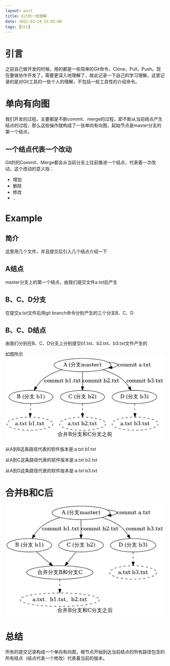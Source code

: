 ```yaml
---
layout: post
title: Git的一些理解
date: 2022-03-24 23:05:00
tags: [Git]
---
```

# 引言
之前自己做开发的时候，用的都是一些简单的Git命令，Clone，Pull，Push。现在要做协作开发了，需要更深入地理解了，故此记录一下自己的学习理解，这里记录的是对Git工具的一些个人的理解，不包括一些工具性的介绍命令。

# 单向有向图
我们开发的过程，主要都是不断commit、merge的过程，即不断从当前结点产生结点的过程，那么这些操作就构成了一张单向有向图，起始节点是master分支的第一个结点。

## 一个结点代表一个改动
Git的的Commit、Merge都会从当前分支上往前推进一个结点，代表着一次改动，这个改动的意义指：
- 增加
- 删除
- 修改
- ..

# Example

## 简介
这里用几个文件，并且提交后引入几个结点介绍一下

## A结点
master分支上的第一个结点，由我们提交文件a.txt后产生

## B、C、D分支
在提交a.txt文件后用git branch命令分别产生的三个分支B、C、D

## B、C、D结点
由我们分别在B、C、D分支上分别提交b1.txt、b2.txt、b3.txt文件产生的

如图所示
![avatar](./imgs/git_before_merge.png)

从A到B这条路径代表的软件版本是:a.txt b1.txt

从A到C这条路径代表的软件版本是:a.txt b2.txt

从A到D这条路径代表的软件版本是:a.txt b3.txt

# 合并B和C后
![avatar](./imgs/git_after_merge.png)


# 总结
所有的提交记录构成一个单向有向图，根节点开始到达当前结点的所有路径包含的所有结点（结点代表一个修改）代表着当前的版本。
